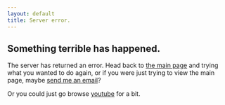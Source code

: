 ```yaml
---
layout: default
title: Server error.
---
```


## Something terrible has happened.

The server has returned an error. Head back to [the main page](/)
and trying what you wanted to do again, or if you were just trying to view the main
page, maybe [send me an email](mailto:sj@spencerjulian.com)?

Or you could just go browse [youtube](https://youtube.com) for a bit.
